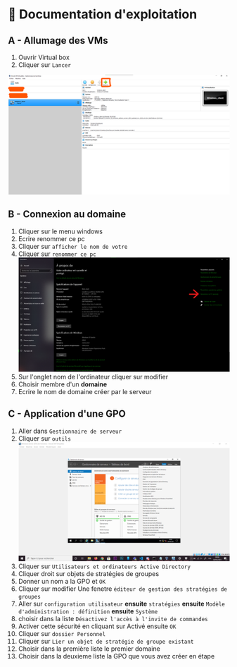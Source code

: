 # :blue_book: Documentation d'exploitation

## A - Allumage des VMs

1) Ouvrir Virtual box
2) Cliquer sur ``Lancer``

![img](resources/images/screens/allumageVM.png)

## B - Connexion au domaine

1) Cliquer sur le menu windows
2) Ecrire renommer ce pc
3) Cliquer sur ```afficher le nom de votre```
4) Cliquer sur ``renommer ce pc`` 
![img](resources/images/screens/RenommerPC.png)
5) Sur l'onglet nom de l'ordinateur cliquer sur modifier
6) Choisir membre d'un **domaine**
7) Ecrire le nom de domaine créer par le serveur



## C - Application d'une GPO

   1) Aller dans ``Gestionnaire de serveur``
   2) Cliquer sur ``outils``
   ![img](resources\images\screens\Capture_d’écran_43.png)
   3) Cliquer sur ``Utilisateurs et ordinateurs Active Directory``
   4) Cliquer droit sur objets de stratégies de groupes
   5) Donner un nom a la GPO et ``OK``
   6) Cliquer sur modifier
   Une fenetre `éditeur de gestion des stratégies de groupes`
   7) Aller sur ``configuration utilisateur`` **ensuite** ``stratégies`` **ensuite** ``Modèle d'administration : définition`` **ensuite** ``Système``
   8) choisir dans la liste ``Désactivez l'accès à l'invite de commandes``
   9) Activer cette sécurité en cliquant sur Activé ensuite ``OK``
   10) Cliquer sur ``dossier Personnel``
   11) Cliquer sur ``Lier un objet de stratégie de groupe existant``
   12) Choisir dans la première liste le premier domaine
   13) Choisir dans la deuxieme liste la GPO que vous avez créer en étape
